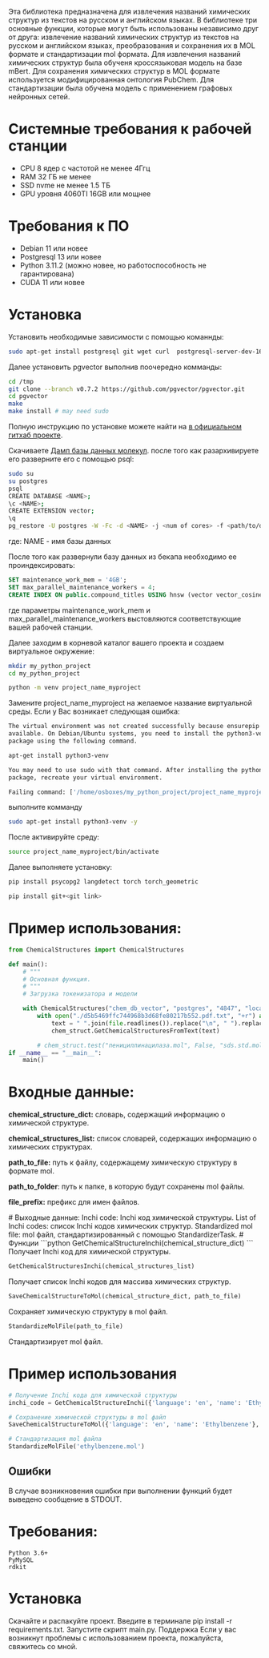 Эта библиотека предназначена для извлечения названий химических структур из текстов на русском и английском языках. В библиотеке три основные функции, которые могут быть использованы независимо друг от друга: извлечение названий химических структур из текстов на русском и английском языках, преобразования и сохранения их в MOL формате и стандартизации mol формата.
Для извлечения названий химических структур была обученя кроссязыковая модель на базе mBert. Для сохранения химических структур в MOL формате используется модифицированная онтология PubChem. Для стандартизации была обучена модель с применением графовых нейронных сетей.
# Системные требования к рабочей станции
- CPU  8 ядер с частотой не менее 4Ггц
- RAM 32 ГБ не менее
- SSD nvme не менее 1.5 ТБ
- GPU уровня 4060TI 16GB или мощнее
# Требования к ПО
- Debian 11 или новее
- Postgresql 13 или новее 
- Python 3.11.2 (можно новее, но работоспособность не гарантирована)
- CUDA 11 или новее

# Установка
Установить необходимые зависимости с помощью команнды:

```bash
sudo apt-get install postgresql git wget curl  postgresql-server-dev-16 
```
Далее установить pgvector выполнив поочередно комманды:
```bash
cd /tmp
git clone --branch v0.7.2 https://github.com/pgvector/pgvector.git
cd pgvector
make
make install # may need sudo
```
Полную инструкцию по установке можете найти на <a href = "https://github.com/pgvector/pgvector?tab=readme-ov-file">в официальном гитхаб проекте</a>.

Скачиваете <a href=#>Дамп базы данных молекул</a>.
после того как разархивируете его разверните его с помощью psql:
```bash
sudo su
su postgres
psql 
CREATE DATABASE <NAME>;
\c <NAME>;
CREATE EXTENSION vector;
\q
pg_restore -U postgres -W -Fc -d <NAME> -j <num of cores> -f <path/to/dump>
```
где: NAME - имя базы данных 

После того как развернули базу данных из бекапа необходимо ее проиндексировать:
```sql
SET maintenance_work_mem = '4GB';
SET max_parallel_maintenance_workers = 4;
CREATE INDEX ON public.compound_titles USING hnsw (vector vector_cosine_ops) WITH (m=16, ef_construction=64);
```
где параметры maintenance_work_mem и max_parallel_maintenance_workers выстовляются соответствующие вашей рабочей станции.

Далее заходим в корневой каталог вашего проекта и создаем виртуальное окружение:
```bash
mkdir my_python_project
cd my_python_project

python -m venv project_name_myproject
```
Замените project_name_myproject на желаемое название виртуальной среды.
Если у Вас возникает следующая ошибка:
```bash
The virtual environment was not created successfully because ensurepip is not
available. On Debian/Ubuntu systems, you need to install the python3-venv
package using the following command.

apt-get install python3-venv

You may need to use sudo with that command. After installing the python3-venv
package, recreate your virtual environment.

Failing command: ['/home/osboxes/my_python_project/project_name_myproject/bin/python3', '-Im', 'ensurepip', '--upgrade', '--default-pip']
```
выполните комманду
```bash
sudo apt-get install python3-venv -y
``` 
После активируйте среду:
```bash
source project_name_myproject/bin/activate
```
Далее выполняете установку:
```bash
pip install psycopg2 langdetect torch torch_geometric

pip install git+<git link>
```
# Пример использования:
```python
from ChemicalStructures import ChemicalStructures

def main():
    # """
    # Основная функция.
    # """
    # Загрузка токенизатора и модели

    with ChemicalStructures("chem_db_vector", "postgres", "4847", "localhost", "5432") as chem_struct:
        with open("./d5b5469ffc744968b3d68fe80217b552.pdf.txt", "+r") as file:
            text = " ".join(file.readlines()).replace("\n", " ").replace("\r", " ")
            chem_struct.GetChemicalStructuresFromText(text)

        # chem_struct.test("пенициллинацилаза.mol", False, "sds.std.mol")
if __name__ == "__main__":
    main()
```

# Входные данные:
<p><b>chemical_structure_dict:</b> словарь, содержащий информацию о химической структуре.
<p><b>chemical_structures_list:</b> список словарей, содержащих информацию о химических cтруктурах. </p>
<p><b>path_to_file:</b> путь к файлу, содержащему химическую структуру в формате mol. </p>
<p><b>path_to_folder</b>: путь к папке, в которую будут сохранены mol файлы. </p>
<p><b>file_prefix:</b> префикс для имен файлов.</p>
# Выходные данные:
Inchi code: Inchi код химической структуры.
List of Inchi codes: список Inchi кодов химических структур.
Standardized mol file: mol файл, стандартизированный с помощью StandardizerTask.
# Функции
```python
GetChemicalStructureInchi(chemical_structure_dict)
```
Получает Inchi код для химической структуры.

```python
GetChemicalStructuresInchi(chemical_structures_list)
```
Получает список Inchi кодов для массива химических структур.
```python
SaveChemicalStructureToMol(chemical_structure_dict, path_to_file)
```
Сохраняет химическую структуру в mol файл.

```python
StandardizeMolFile(path_to_file)
```

Стандартизирует mol файл.

# Пример использования
```python
# Получение Inchi кода для химической структуры
inchi_code = GetChemicalStructureInchi({'language': 'en', 'name': 'Ethylbenzene'})

# Сохранение химической структуры в mol файл
SaveChemicalStructureToMol({'language': 'en', 'name': 'Ethylbenzene'}, 'ethylbenzene.mol')

# Стандартизация mol файла
StandardizeMolFile('ethylbenzene.mol')
```
## Ошибки
В случае возникновения ошибки при выполнении функций будет выведено сообщение в STDOUT.

# Требования:
```
Python 3.6+
PyMySQL
rdkit
```
# Установка
Скачайте и распакуйте проект.
Введите в терминале pip install -r requirements.txt.
Запустите скрипт main.py.
Поддержка
Если у вас возникнут проблемы с использованием проекта, пожалуйста, свяжитесь со мной.
